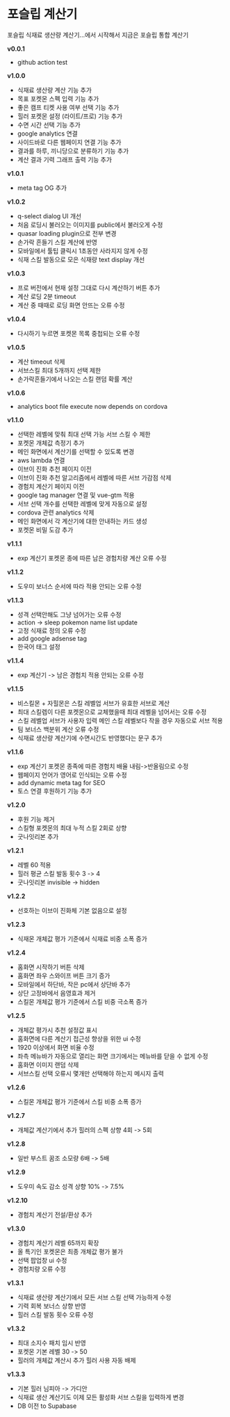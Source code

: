 # 포슬립 계산기

포슬립 식재료 생산량 계산기...에서 시작해서 지금은 포슬립 통합 계산기

**v0.0.1**
- github action test

**v1.0.0**
- 식재료 생산량 계산 기능 추가
- 목표 포켓몬 스펙 입력 기능 추가
- 좋은 캠프 티켓 사용 여부 선택 기능 추가
- 힐러 포켓몬 설정 (라이트/프로) 기능 추가
- 수면 시간 선택 기능 추가
- google analytics 연결
- 사이드바로 다른 웹페이지 연결 기능 추가
- 결과를 하루, 끼니당으로 분류하기 기능 추가
- 계산 결과 기력 그래프 출력 기능 추가

**v1.0.1**
- meta tag OG 추가

**v1.0.2**
- q-select dialog UI 개선
- 처음 로딩시 불러오는 이미지를 public에서 불러오게 수정
- quasar loading plugin으로 전부 변경
- 손가락 흔들기 스킬 계산에 반영
- 모바일에서 툴팁 클릭시 1초동안 사라지지 않게 수정
- 식재 스킬 발동으로 모은 식재량 text display 개선

**v1.0.3**
- 프로 버전에서 현재 설정 그대로 다시 계산하기 버튼 추가
- 계산 로딩 2분 timeout
- 계산 중 때때로 로딩 화면 안뜨는 오류 수정

**v1.0.4**
- 다시하기 누르면 포켓몬 목록 중첩되는 오류 수정

**v1.0.5**
- 계산 timeout 삭제
- 서브스킬 최대 5개까지 선택 제한
- 손가락흔들기에서 나오는 스킬 랜덤 확률 계산

**v1.0.6**
- analytics boot file execute now depends on cordova

**v1.1.0**
- 선택한 레벨에 맞춰 최대 선택 가능 서브 스킬 수 제한
- 포켓몬 개체값 측정기 추가
- 메인 화면에서 계산기를 선택할 수 있도록 변경
- aws lambda 연결
- 이브이 진화 추천 페이지 이전
- 이브이 진화 추천 알고리즘에서 레벨에 따른 서브 가감점 삭제
- 경험치 계산기 페이지 이전
- google tag manager 연결 및 vue-gtm 적용
- 서브 선택 개수를 선택한 레벨에 맞게 자동으로 설정
- cordova 관련 analytics 삭제
- 메인 화면에서 각 계산기에 대한 안내하는 카드 생성
- 포켓몬 비밀 도감 추가

**v1.1.1**
- exp 계산기 포켓몬 종에 따른 남은 경험치량 계산 오류 수정

**v1.1.2**
- 도우미 보너스 순서에 따라 적용 안되는 오류 수정

**v1.1.3**
- 성격 선택안해도 그냥 넘어가는 오류 수정
- action -> sleep pokemon name list update
- 고정 식재료 정의 오류 수정
- add google adsense tag
- 한국어 태그 설정

**v1.1.4**
- exp 계산기 -> 남은 경험치 적용 안되는 오류 수정

**v1.1.5**
- 비스킬몬 + 자힐몬은 스킬 레벨업 서브가 유효한 서브로 계산
- 최대 스킬렙이 다른 포켓몬으로 교체했을때 최대 레벨을 넘어서는 오류 수정
- 스킬 레벨업 서브가 사용자 입력 메인 스킬 레벨보다 작을 경우 자동으로 서브 적용
- 팀 보너스 백분위 계산 오류 수정
- 식재료 생산량 계산기에 수면시간도 반영했다는 문구 추가

**v1.1.6**
- exp 계산기 포켓몬 종족에 따른 경험치 배율 내림->반올림으로 수정
- 웹페이지 언어가 영어로 인식되는 오류 수정
- add dynamic meta tag for SEO
- 토스 연결 후원하기 기능 추가

**v1.2.0**
- 후원 기능 제거
- 스킬형 포켓몬의 최대 누적 스킬 2회로 상향
- 굿나잇리본 추가

**v1.2.1**
- 레벨 60 적용
- 힐러 평균 스킬 발동 횟수 3 -> 4
- 굿나잇리본 invisible -> hidden

**v1.2.2**
- 선호하는 이브이 진화체 기본 없음으로 설정

**v1.2.3**
- 식재몬 개체값 평가 기준에서 식재료 비중 소폭 증가

**v1.2.4**
- 홈화면 시작하기 버튼 삭제
- 홈화면 좌우 스와이프 버튼 크기 증가
- 모바일에서 하단바, 작은 pc에서 상단바 추가
- 상단 고정바에서 음영효과 제거
- 스킬몬 개체값 평가 기준에서 스킬 비중 극소폭 증가

**v1.2.5**
- 개체값 평가시 추천 설정값 표시
- 홈화면에 다른 계산기 접근성 향상을 위한 ui 수정
- 1920 이상에서 화면 비율 수정
- 좌측 메뉴바가 자동으로 열리는 화면 크기에서는 메뉴바를 닫을 수 없게 수정
- 홈화면 이미지 랜덤 삭제
- 서브스킬 선택 오류시 몇개만 선택해야 하는지 메시지 출력

**v1.2.6**
- 스킬몬 개체값 평가 기준에서 스킬 비중 소폭 증가

**v1.2.7**
- 개체값 계산기에서 추가 힐러의 스펙 상향 4회 -> 5회

**v1.2.8**
- 일반 부스트 꿈조 소모량 6배 -> 5배

**v1.2.9**
- 도우미 속도 감소 성격 상향 10% -> 7.5%

**v1.2.10**
- 경험치 계산기 전설/환상 추가

**v1.3.0**
- 경험치 계산기 레벨 65까지 확장
- 올 특기인 포켓몬은 최종 개체값 평가 불가
- 선택 팝업창 ui 수정
- 경험치량 오류 수정

**v1.3.1**
- 식재료 생산량 계산기에서 모든 서브 스킬 선택 가능하게 수정
- 기력 회복 보너스 상향 반영
- 힐러 스킬 발동 횟수 오류 수정

**v1.3.2**
- 최대 소지수 패치 임시 반영
- 포켓몬 기본 레벨 30 -> 50
- 힐러의 개체값 계산시 추가 힐러 사용 자동 배제

**v1.3.3**
- 기본 힐러 님피아 -> 가디안
- 식재료 생산 계산기도 이제 모든 활성화 서브 스킬을 입력하게 변경
- DB 이전 to Supabase
